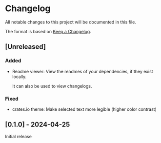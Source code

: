 # Changelog

All notable changes to this project will be documented in this file.

The format is based on [Keep a Changelog](https://keepachangelog.com/en/1.1.0/).

## [Unreleased]

### Added

- Readme viewer: View the readmes of your dependencies, if they exist locally.

  It can also be used to view changelogs.

### Fixed

- crates.io theme: Make selected text more legible (higher color contrast)

## [0.1.0] - 2024-04-25
Initial release

